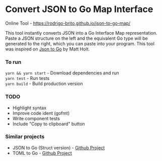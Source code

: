 # Convert JSON to Go Map Interface

Online Tool - https://rodrigo-brito.github.io/json-to-go-map/

This tool instantly converts JSON into a Go Interface Map representation. Paste a JSON structure on the left and the equivalent Go type will be generated to the right, which you can paste into your program. This tool was inspired on <a href="https://github.com/mholt/json-to-go">Json to Go</a> by Matt Holt.

### To run

`yarn && yarn start` - Download dependencies and run<br>
`yarn test` - Run tests<br>
`yarn build` - Build production version<br>


### TODO

- Highlight syntax
- Improve code ident (gofmt)
- Write component tests
- Include "Copy to clipboard" button

### Similar projects

  - JSON to Go (Struct version) - [Github Project](https://github.com/mholt/json-to-go)
  - TOML to Go - [Github Project](https://github.com/xuri/toml-to-go)
